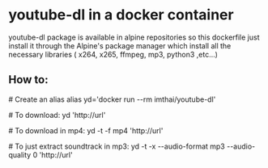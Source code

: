 # youtube-dl in a docker container

youtube-dl package is available in alpine repositories so this dockerfile just install it through the Alpine's package manager which install all the necessary libraries ( x264, x265, ffmpeg, mp3, python3 ,etc...)

## How to:

\# Create an alias
alias yd='docker run --rm imthai/youtube-dl'

\# To download:
yd 'http://url'

\# To download in mp4:
yd -t -f mp4 'http://url'

\# To just extract soundtrack in mp3:
yd  -t -x --audio-format mp3 --audio-quality 0 'http://url'
